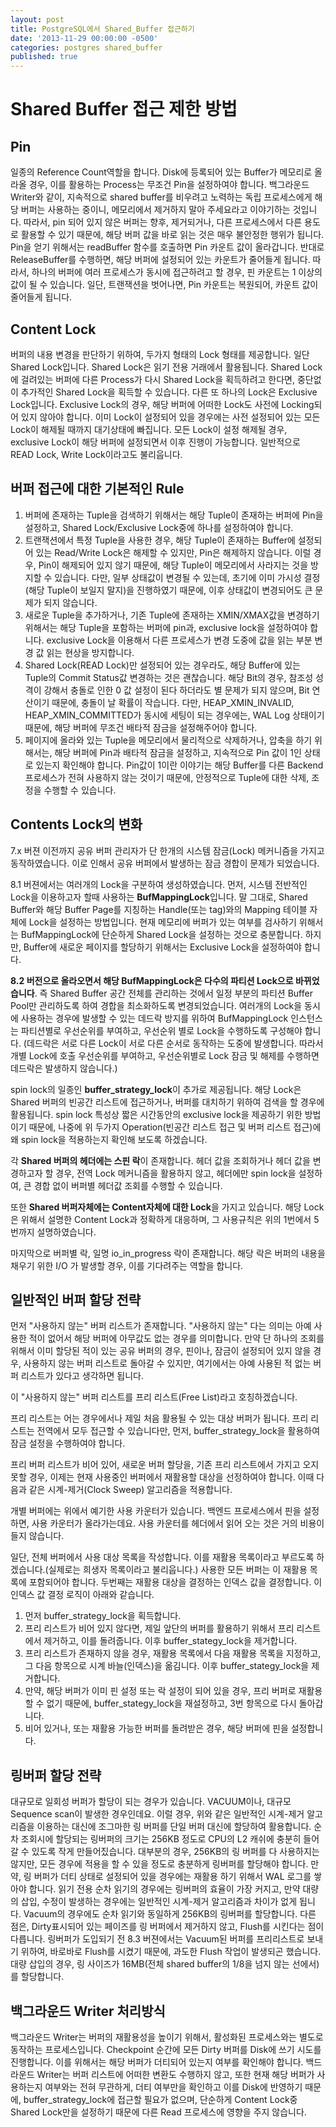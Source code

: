 ```yaml
---
layout: post
title: PostgreSQL에서 Shared_Buffer 접근하기
date: '2013-11-29 00:00:00 -0500'
categories: postgres shared_buffer
published: true
---
```


# Shared Buffer 접근 제한 방법

## Pin

일종의 Reference Count역할을 합니다. Disk에 등록되어 있는 Buffer가 메모리로 올라올 경우, 이를 활용하는 Process는 무조건 Pin을 설정하여야 합니다. 백그라운드 Writer와 같이, 지속적으로 shared buffer를 비우려고 노력하는 독립 프로세스에게 해당 버퍼는 사용하는 중이니, 메모리에서 제거하지 말아 주세요라고 이야기하는 것입니다. 따라서, pin 되어 있지 않은 버퍼는 향후, 제거되거나, 다른 프로세스에서 다른 용도로 활용할 수 있기 때문에, 해당 버퍼 값을 바로 읽는 것은 매우 불안정한 행위가 됩니다. Pin을 얻기 위해서는 readBuffer 함수를 호출하면 Pin 카운트 값이 올라갑니다. 반대로 ReleaseBuffer를 수행하면, 해당 버퍼에 설정되어 있는 카운트가 줄어들게 됩니다. 따라서, 하나의 버퍼에 여러 프로세스가 동시에 접근하려고 할 경우, 핀 카운트는 1 이상의 값이 될 수 있습니다. 일단, 트랜잭션을 벗어나면, Pin 카운트는 복원되어, 카운트 값이 줄어들게 됩니다.

## Content Lock

버퍼의 내용 변경을 판단하기 위하여, 두가지 형태의 Lock 형태를 제공합니다. 일단 Shared Lock입니다. Shared Lock은 읽기 전용 거래에서 활용됩니다. Shared Lock에 걸려있는 버퍼에 다른 Process가 다시 Shared Lock을 획득하려고 한다면, 중단없이 추가적인 Shared Lock을 획득할 수 있습니다. 다른 또 하나의 Lock은 Exclusive Lock입니다. Exclusive Lock의 경우, 해당 버퍼에 어떠한 Lock도 사전에 Locking되어 있지 않아야 합니다. 이미 Lock이 설정되어 있을 경우에는 사전 설정되어 있는 모든 Lock이 해제될 때까지 대기상태에 빠집니다. 모든 Lock이 설정 해제될 경우, exclusive Lock이 해당 버퍼에 설정되면서 이후 진행이 가능합니다. 일반적으로 READ Lock, Write Lock이라고도 불리웁니다.

## 버퍼 접근에 대한 기본적인 Rule

1. 버퍼에 존재하는 Tuple을 검색하기 위해서는 해당 Tuple이 존재하는 버퍼에 Pin을 설정하고, Shared Lock/Exclusive Lock중에 하나를 설정하여야 합니다.
2. 트랜잭션에서 특정 Tuple을 사용한 경우, 해당 Tuple이 존재하는 Buffer에 설정되어 있는 Read/Write Lock은 해제할 수 있지만, Pin은 해제하지 않습니다. 이럴 경우, Pin이 해제되어 있지 않기 때문에, 해당 Tuple이 메모리에서 사라지는 것을 방지할 수 있습니다. 다만, 일부 상태값이 변경될 수 있는데, 초기에 이미 가시성 결정\(해당 Tuple이 보일지 말지\)을 진행하였기 때문에, 이후 상태값이 변경되어도 큰 문제가 되지 않습니다.
3. 새로운 Tuple을 추가하거나, 기존 Tuple에 존재하는 XMIN/XMAX값을 변경하기 위해서는 해당 Tuple을 포함하는 버퍼에 pin과, exclusive lock을 설정하여야 합니다. exclusive Lock을 이용해서 다른 프로세스가 변경 도중에 값을 읽는 부분 변경 값 읽는 현상을 방지합니다.
4. Shared Lock\(READ Lock\)만 설정되어 있는 경우라도, 해당 Buffer에 있는 Tuple의 Commit Status값 변경하는 것은 괜찮습니다. 해당 Bit의 경우, 참조성 성격이 강해서 충돌로 인한 0 값 설정이 된다 하더라도 별 문제가 되지 않으며, Bit 연산이기 때문에, 충돌이 날 확률이 작습니다. 다만, HEAP\_XMIN\_INVALID, HEAP\_XMIN\_COMMITTED가 동시에 세팅이 되는 경우에는, WAL Log 상태이기 때문에, 해당 버퍼에 무조건 배타적 잠금을 설정해주어야 합니다.
5. 페이지에 올라와 있는 Tuple을 메모리에서 물리적으로 삭제하거나, 압축을 하기 위해서는, 해당 버퍼에 Pin과 배타적 잠금을 설정하고, 지속적으로 Pin 값이 1인 상태로 있는지 확인해야 합니다. Pin값이 1이란 이야기는 해당 Buffer를 다른 Backend 프로세스가 전혀 사용하지 않는 것이기 때문에, 안정적으로 Tuple에 대한 삭제, 조정을 수행할 수 있습니다.

## Contents Lock의 변화

7.x 버젼 이전까지 공유 버퍼 관리자가 단 한개의 시스템 잠금\(Lock\) 메커니즘을 가지고 동작하였습니다. 이로 인해서 공유 버퍼에서 발생하는 잠금 경합이 문제가 되었습니다.

8.1 버젼에서는 여러개의 Lock을 구분하여 생성하였습니다. 먼저, 시스템 전반적인 Lock을 이용하고자 할때 사용하는 **BufMappingLock**입니다. 말 그대로, Shared Buffer와 해당 Buffer Page를 지칭하는 Handle\(또는 tag\)와의 Mapping 테이블 자체에 Lock을 설정하는 방법입니다. 현재 메모리에 버퍼가 있는 여부를 검사하기 위해서는 BufMappingLock에 단순하게 Shared Lock을 설정하는 것으로 충분합니다. 하지만, Buffer에 새로운 페이지를 할당하기 위해서는 Exclusive Lock을 설정하여야 합니다.

**8.2 버전으로 올라오면서 해당 BufMappingLock은 다수의 파티션 Lock으로 바뀌었습니다**. 즉 Shared Buffer 공간 전체를 관리하는 것에서 일정 부분의 파티션 Buffer Pool만 관리하도록 하여 경합을 최소화하도록 변경되었습니다. 여러개의 Lock을 동시에 사용하는 경우에 발생할 수 있는 데드락 방지를 위하여 BufMappingLock 인스턴스는 파티션별로 우선순위를 부여하고, 우선순위 별로 Lock을 수행하도록 구성해야 합니다. \(데드락은 서로 다른 Lock이 서로 다른 순서로 동작하는 도중에 발생합니다. 따라서 개별 Lock에 호출 우선순위를 부여하고, 우선순위별로 Lock 잠금 및 해제를 수행하면 데드락은 발생하지 않습니다.\)

spin lock의 일종인 **buffer\_strategy\_lock**이 추가로 제공됩니다. 해당 Lock은 Shared 버퍼의 빈공간 리스트에 접근하거나, 버퍼를 대치하기 위하여 검색을 할 경우에 활용됩니다. spin lock 특성상 짧은 시간동안의 exclusive lock을 제공하기 위한 방법이기 때문에, 나중에 위 두가지 Operation\(빈공간 리스트 접근 및 버퍼 리스트 접근\)에 왜 spin lock을 적용하는지 확인해 보도록 하겠습니다.

각 **Shared 버퍼의 헤더에는 스핀 락**이 존재합니다. 헤더 값을 조회하거나 헤더 값을 변경하고자 할 경우, 전역 Lock 메커니즘을 활용하지 않고, 헤더에만 spin lock을 설정하여, 큰 경합 없이 버퍼별 헤더값 조회를 수행할 수 있습니다.

또한 **Shared 버퍼자체에는 Content자체에 대한 Lock**을 가지고 있습니다. 해당 Lock은 위해서 설명한 Content Lock과 정확하게 대응하며, 그 사용규칙은 위의 1번에서 5번까지 설명하였습니다.

마지막으로 버퍼별 락, 일명 io\_in\_progress 락이 존재합니다. 해당 락은 버퍼의 내용을 채우기 위한 I/O 가 발생할 경우, 이를 기다려주는 역할을 합니다.

## 일반적인 버퍼 할당 전략

먼저 "사용하지 않는" 버퍼 리스트가 존재합니다. "사용하지 않는" 다는 의미는 아예 사용한 적이 없어서 해당 버퍼에 아무값도 없는 경우를 의미합니다. 만약 단 하나의 조회를 위해서 이미 할당된 적이 있는 공유 버퍼의 경우, 핀이나, 잠금이 설정되어 있지 않을 경우, 사용하지 않는 버퍼 리스트로 돌아갈 수 있지만, 여기에서는 아예 사용된 적 없는 버퍼 리스트가 있다고 생각하면 됩니다.

이 "사용하지 않는" 버퍼 리스트를 프리 리스트\(Free List\)라고 호칭하겠습니다.

프리 리스트는 어는 경우에서나 제일 처음 활용될 수 있는 대상 버퍼가 됩니다. 프리 리스트는 전역에서 모두 접근할 수 있습니다만, 먼저, buffer\_strategy\_lock을 활용하여 잠금 설정을 수행하여야 합니다.

프리 버퍼 리스트가 비어 있어, 새로운 버퍼 할당을, 기존 프리 리스트에서 가지고 오지 못할 경우, 이제는 현재 사용중인 버퍼에서 재활용할 대상을 선정하여야 합니다. 이때 다음과 같은 시계-제거\(Clock Sweep\) 알고리즘을 적용합니다.

개별 버퍼에는 위에서 예기한 사용 카운터가 있습니다. 백엔드 프로세스에서 핀을 설정하면, 사용 카운터가 올라가는데요. 사용 카운터를 헤더에서 읽어 오는 것은 거의 비용이 들지 않습니다.

일단, 전체 버퍼에서 사용 대상 목록을 작성합니다. 이를 재활용 목록이라고 부르도록 하겠습니다.\(실제로는 희생자 목록이라고 불리웁니다.\) 사용한 모든 버퍼는 이 재활용 목록에 포함되어야 합니다. 두번째는 재활용 대상을 결정하는 인덱스 값을 결정합니다. 이 인덱스 값 결정 로직이 아래와 같습니다.

1. 먼저 buffer\_strategy\_lock을 획득합니다. 
2. 프리 리스트가 비어 있지 않다면, 제일 앞단의 버퍼를 활용하기 위해서 프리 리스트에서 제거하고, 이를 돌려줍니다. 이후 buffer\_stategy\_lock을 제거합니다.
3. 프리 리스트가 존재하지 않을 경우, 재활용 목록에서 다음 재활용 목록을 지정하고, 그 다음 항목으로 시계 바늘\(인덱스\)을 옮김니다. 이후 buffer\_stategy\_lock을 제거합니다. 
4. 만약, 해당 버퍼가 이미 핀 설정 또는 락 설정이 되어 있을 경우, 프리 버퍼로 재활용 할 수 없기 때문에, buffer\_stategy\_lock을 재설정하고, 3번 항목으로 다시 돌아갑니다. 
5. 비어 있거나, 또는 재활용 가능한 버퍼를 돌려받은 경우, 해당 버퍼에 핀을 설정합니다.

## 링버퍼 할당 전략

대규모로 일회성 버퍼가 할당이 되는 경우가 있습니다. VACUUM이나, 대규모 Sequence scan이 발생한 경우인데요. 이럴 경우, 위와 같은 일반적인 시계-제거 알고리즘을 이용하는 대신에 조그마한 링 버퍼를 단일 버퍼 대신에 할당하여 활용합니다. 순차 조회시에 할당되는 링버퍼의 크기는 256KB 정도로 CPU의 L2 캐쉬에 충분히 들어갈 수 있도록 작게 만들어짔습니다. 대부분의 경우, 256KB의 링 버퍼를 다 사용하지는 않지만, 모든 경우에 적용을 할 수 있을 정도로 충분하게 링버퍼를 할당해야 합니다. 만약, 링 버퍼가 더티 상태로 설정되어 있을 경우에는 재활용 하기 위해서 WAL 로그를 쌓아야 합니다. 읽기 전용 순차 읽기의 경우에는 링버퍼의 효율이 가장 커지고, 만약 대량의 삽입, 수정이 발생하는 경우에는 일반적인 시계-제거 알고리즘과 차이가 없게 됩니다. Vacuum의 경우에도 순차 읽기와 동일하게 256KB의 링버퍼를 할당합니다. 다른 점은, Dirty표시되어 있는 페이즈를 링 버퍼에서 제거하지 않고, Flush를 시킨다는 점이 다릅니다. 링버퍼가 도입되기 전 8.3 버젼에서는 Vacuum된 버퍼를 프리리스트로 보내기 위하여, 바로바로 Flush를 시켰기 때문에, 과도한 Flush 작업이 발생되곤 했습니다. 대량 삽입의 경우, 링 사이즈가 16MB\(전체 shared buffer의 1/8을 넘지 않는 선에서\)를 할당합니다.

## 백그라운드 Writer 처리방식

백그라운드 Writer는 버퍼의 재활용성을 높이기 위해서, 활성화된 프로세스와는 별도로 동작하는 프로세스입니다. Checkpoint 순간에 모든 Dirty 버퍼를 Disk에 쓰기 시도를 진행합니다. 이를 위해서는 해당 버퍼가 더티되어 있는지 여부를 확인해야 합니다. 백드라운드 Writer는 버퍼 리스트에 어떠한 변환도 수행하지 않고, 또한 현재 해당 버퍼가 사용하는지 여부와는 전혀 무관하게, 더티 여부만을 확인하고 이를 Disk에 반영하기 때문에, buffer\_strategy\_lock에 접근할 필요가 없으며, 단순하게 Content Lock중 Shared Lock만을 설정하기 때문에 다른 Read 프로세스에 영향을 주지 않습니다.

